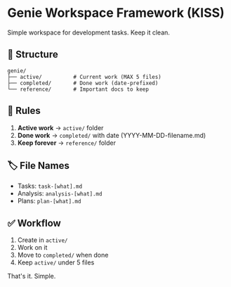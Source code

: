 # Genie Workspace Framework (KISS)

Simple workspace for development tasks. Keep it clean.

## 📁 Structure

```
genie/
├── active/          # Current work (MAX 5 files)
├── completed/       # Done work (date-prefixed)
└── reference/       # Important docs to keep
```

## 📝 Rules

1. **Active work** → `active/` folder
2. **Done work** → `completed/` with date (YYYY-MM-DD-filename.md)
3. **Keep forever** → `reference/` folder

## 🏷️ File Names

- Tasks: `task-[what].md`
- Analysis: `analysis-[what].md` 
- Plans: `plan-[what].md`

## ✅ Workflow

1. Create in `active/`
2. Work on it
3. Move to `completed/` when done
4. Keep `active/` under 5 files

That's it. Simple.